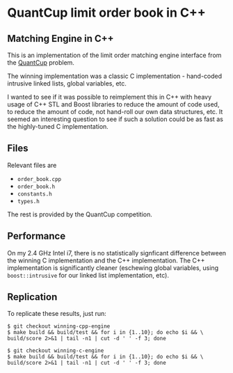 QuantCup limit order book in C++
================================

## Matching Engine in C++ ##

This is an implementation of the limit order matching engine interface
from the [QuantCup][] problem.

The winning implementation was a classic C implementation - hand-coded
intrusive linked lists, global variables, etc.

I wanted to see if it was possible to reimplement this in C++ with
heavy usage of C++ STL and Boost libraries to reduce the amount of
code used, to reduce the amount of code, not hand-roll our own
data structures, etc.  It seemed an interesting question to see if such
a solution could be as fast as the highly-tuned C implementation.

## Files ##

Relevant files are

+ `order_book.cpp`
+ `order_book.h`
+ `constants.h`
+ `types.h`

The rest is provided by the QuantCup competition.

## Performance ##

On my 2.4 GHz Intel i7, there is no statistically signficant
difference between the winning C implementation and the C++
implementation.  The C++ implementation is significantly cleaner
(eschewing global variables, using `boost::intrusive` for our linked
list implementation, etc).

## Replication ##

To replicate these results, just run:

    $ git checkout winning-cpp-engine
    $ make build && build/test && for i in {1..10}; do echo $i && \
    build/score 2>&1 | tail -n1 | cut -d ' ' -f 3; done
    
    $ git checkout winning-c-engine
    $ make build && build/test && for i in {1..10}; do echo $i && \
    build/score 2>&1 | tail -n1 | cut -d ' ' -f 3; done

[QuantCup]: http://www.quantcup.org/home/spec
